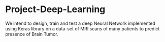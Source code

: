# Project-Deep-Learning
We intend to design, train and test a deep Neural Network implemented using Keras library on a data-set of MRI scans of many patients to predict presence of Brain Tumor. 
